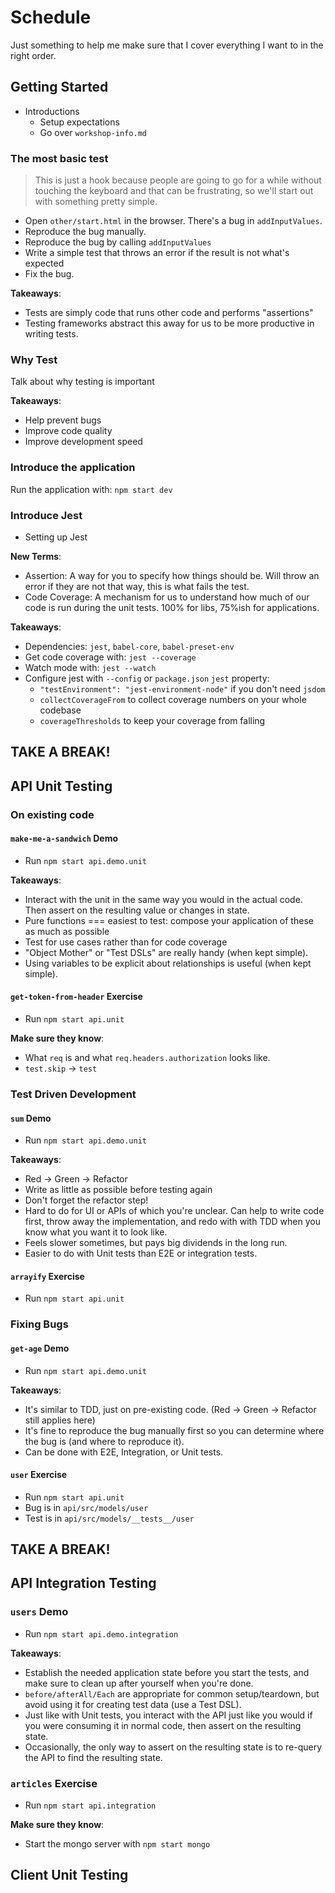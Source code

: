 # Schedule

Just something to help me make sure that I cover everything I want to in the right order.

## Getting Started

- Introductions
  - Setup expectations
  - Go over `workshop-info.md`

### The most basic test

> This is just a hook because people are going to go for a while without touching
> the keyboard and that can be frustrating, so we'll start out with something
> pretty simple.

- Open `other/start.html` in the browser. There's a bug in `addInputValues`.
- Reproduce the bug manually.
- Reproduce the bug by calling `addInputValues`
- Write a simple test that throws an error if the result is not what's expected
- Fix the bug.

**Takeaways**:
- Tests are simply code that runs other code and performs "assertions"
- Testing frameworks abstract this away for us to be more productive in writing tests.

### Why Test

Talk about why testing is important

**Takeaways**:
- Help prevent bugs
- Improve code quality
- Improve development speed

### Introduce the application

Run the application with: `npm start dev`

### Introduce Jest

- Setting up Jest

**New Terms**:
- Assertion: A way for you to specify how things should be. Will throw an error if they are not that way, this is what fails the test.
- Code Coverage: A mechanism for us to understand how much of our code is run during the unit tests. 100% for libs, 75%ish for applications.

**Takeaways**:
- Dependencies: `jest`, `babel-core`, `babel-preset-env`
- Get code coverage with: `jest --coverage`
- Watch mode with: `jest --watch`
- Configure jest with `--config` or `package.json` `jest` property:
  - `"testEnvironment": "jest-environment-node"` if you don't need `jsdom`
  - `collectCoverageFrom` to collect coverage numbers on your whole codebase
  - `coverageThresholds` to keep your coverage from falling

## TAKE A BREAK!

## API Unit Testing

### On existing code

#### `make-me-a-sandwich` Demo

- Run `npm start api.demo.unit`

**Takeaways**:
- Interact with the unit in the same way you would in the actual code. Then
  assert on the resulting value or changes in state.
- Pure functions === easiest to test: compose your application of these as much
  as possible
- Test for use cases rather than for code coverage
- "Object Mother" or "Test DSLs" are really handy (when kept simple).
- Using variables to be explicit about relationships is useful (when kept simple).

#### `get-token-from-header` Exercise

- Run `npm start api.unit`

**Make sure they know**:
- What `req` is and what `req.headers.authorization` looks like.
- `test.skip` -> `test`

### Test Driven Development

#### `sum` Demo

- Run `npm start api.demo.unit`

**Takeaways**:
- Red -> Green -> Refactor
- Write as little as possible before testing again
- Don't forget the refactor step!
- Hard to do for UI or APIs of which you're unclear. Can help to write code
  first, throw away the implementation, and redo with with TDD when you know
  what you want it to look like.
- Feels slower sometimes, but pays big dividends in the long run.
- Easier to do with Unit tests than E2E or integration tests.

#### `arrayify` Exercise

- Run `npm start api.unit`

### Fixing Bugs

#### `get-age` Demo

- Run `npm start api.demo.unit`

**Takeaways**:
- It's similar to TDD, just on pre-existing code.
  (Red -> Green -> Refactor still applies here)
- It's fine to reproduce the bug manually first so you can determine where the bug is (and where to reproduce it).
- Can be done with E2E, Integration, or Unit tests.

#### `user` Exercise

- Run `npm start api.unit`
- Bug is in `api/src/models/user`
- Test is in `api/src/models/__tests__/user`

## TAKE A BREAK!

## API Integration Testing

### `users` Demo

- Run `npm start api.demo.integration`

**Takeaways**:
- Establish the needed application state before you start the tests, and make
  sure to clean up after yourself when you're done.
- `before/afterAll/Each` are appropriate for common setup/teardown, but avoid
  using it for creating test data (use a Test DSL).
- Just like with Unit tests, you interact with the API just like you would if
  you were consuming it in normal code, then assert on the resulting state.
- Occasionally, the only way to assert on the resulting state is to re-query the
  API to find the resulting state.

### `articles` Exercise

- Run `npm start api.integration`

**Make sure they know**:
- Start the mongo server with `npm start mongo`

## Client Unit Testing

###